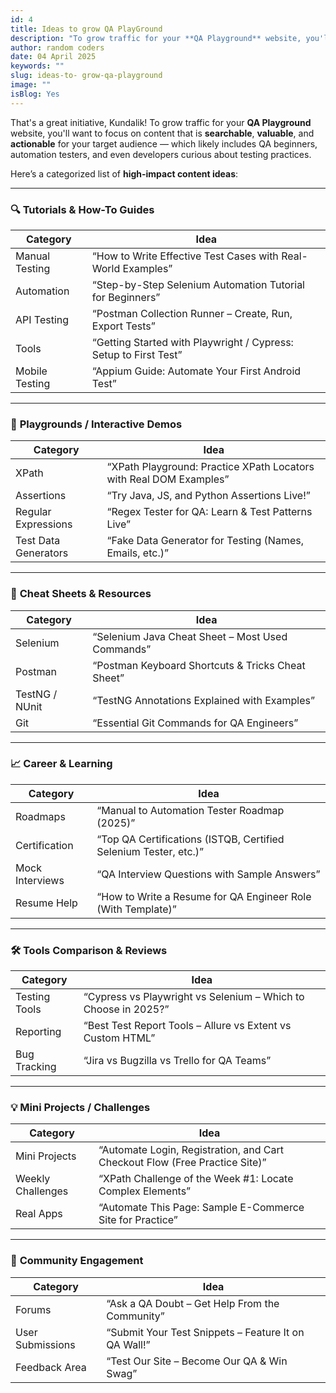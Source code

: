 ```yaml
---
id: 4
title: Ideas to grow QA PlayGround
description: "To grow traffic for your **QA Playground** website, you'll want to focus on content that is **searchable**, **valuable**, and **actionable** for your target audienc"
author: random coders
date: 04 April 2025
keywords: ""
slug: ideas-to- grow-qa-playground
image: ""
isBlog: Yes
---
```


That's a great initiative, Kundalik! To grow traffic for your **QA Playground** website, you'll want to focus on content that is **searchable**, **valuable**, and **actionable** for your target audience — which likely includes QA beginners, automation testers, and even developers curious about testing practices.

Here’s a categorized list of **high-impact content ideas**:

---

### 🔍 **Tutorials & How-To Guides**

| Category       | Idea                                                             |
| -------------- | ---------------------------------------------------------------- |
| Manual Testing | “How to Write Effective Test Cases with Real-World Examples”     |
| Automation     | “Step-by-Step Selenium Automation Tutorial for Beginners”        |
| API Testing    | “Postman Collection Runner – Create, Run, Export Tests”          |
| Tools          | “Getting Started with Playwright / Cypress: Setup to First Test” |
| Mobile Testing | “Appium Guide: Automate Your First Android Test”                 |

---

### 🧠 **Playgrounds / Interactive Demos**

| Category             | Idea                                                               |
| -------------------- | ------------------------------------------------------------------ |
| XPath                | “XPath Playground: Practice XPath Locators with Real DOM Examples” |
| Assertions           | “Try Java, JS, and Python Assertions Live!”                        |
| Regular Expressions  | “Regex Tester for QA: Learn & Test Patterns Live”                  |
| Test Data Generators | “Fake Data Generator for Testing (Names, Emails, etc.)”            |

---

### 📘 **Cheat Sheets & Resources**

| Category       | Idea                                              |
| -------------- | ------------------------------------------------- |
| Selenium       | “Selenium Java Cheat Sheet – Most Used Commands”  |
| Postman        | “Postman Keyboard Shortcuts & Tricks Cheat Sheet” |
| TestNG / NUnit | “TestNG Annotations Explained with Examples”      |
| Git            | “Essential Git Commands for QA Engineers”         |

---

### 📈 **Career & Learning**

| Category        | Idea                                                             |
| --------------- | ---------------------------------------------------------------- |
| Roadmaps        | “Manual to Automation Tester Roadmap (2025)”                     |
| Certification   | “Top QA Certifications (ISTQB, Certified Selenium Tester, etc.)” |
| Mock Interviews | “QA Interview Questions with Sample Answers”                     |
| Resume Help     | “How to Write a Resume for QA Engineer Role (With Template)”     |

---

### 🛠️ **Tools Comparison & Reviews**

| Category      | Idea                                                           |
| ------------- | -------------------------------------------------------------- |
| Testing Tools | “Cypress vs Playwright vs Selenium – Which to Choose in 2025?” |
| Reporting     | “Best Test Report Tools – Allure vs Extent vs Custom HTML”     |
| Bug Tracking  | “Jira vs Bugzilla vs Trello for QA Teams”                      |

---

### 💡 **Mini Projects / Challenges**

| Category          | Idea                                                                        |
| ----------------- | --------------------------------------------------------------------------- |
| Mini Projects     | “Automate Login, Registration, and Cart Checkout Flow (Free Practice Site)” |
| Weekly Challenges | “XPath Challenge of the Week #1: Locate Complex Elements”                   |
| Real Apps         | “Automate This Page: Sample E-Commerce Site for Practice”                   |

---

### 🔄 **Community Engagement**

| Category         | Idea                                                 |
| ---------------- | ---------------------------------------------------- |
| Forums           | “Ask a QA Doubt – Get Help From the Community”       |
| User Submissions | “Submit Your Test Snippets – Feature It on QA Wall!” |
| Feedback Area    | “Test Our Site – Become Our QA & Win Swag”           |
